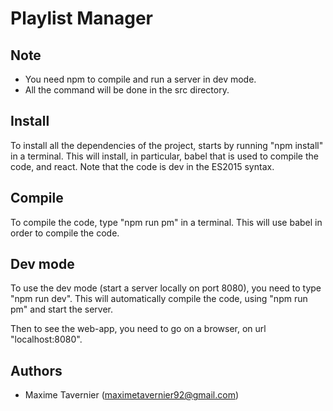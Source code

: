# Playlist Manager #

## Note ##

* You need npm to compile and run a server in dev mode.
* All the command will be done in the src directory.

## Install ##

To install all the dependencies of the project, starts by running "npm install" in a terminal.
This will install, in particular, babel that is used to compile the code, and react. Note that
the code is dev in the ES2015 syntax.

## Compile ##

To compile the code, type "npm run pm" in a terminal. This will use babel in order to compile
the code.

## Dev mode ##

To use the dev mode (start a server locally on port 8080), you need to type "npm run dev". This
will automatically compile the code, using "npm run pm" and start the server.

Then to see the web-app, you need to go on a browser, on url "localhost:8080".

## Authors ##

* Maxime Tavernier (<maximetavernier92@gmail.com>)